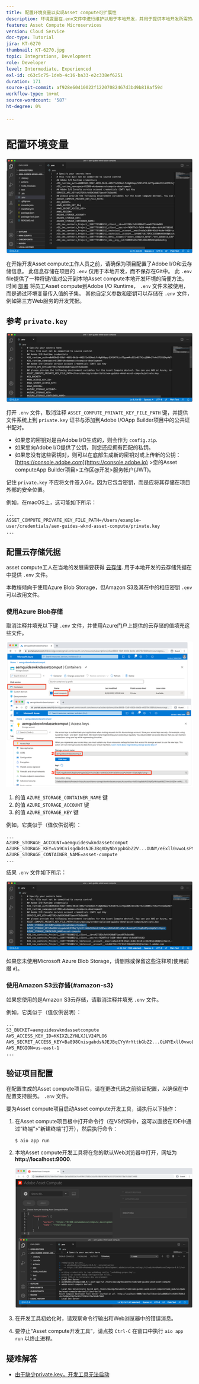 ```yaml
---
title: 配置环境变量以实现Asset compute可扩展性
description: 环境变量在.env文件中进行维护以用于本地开发，并用于提供本地开发所需的Adobe I/O凭据和云存储凭据。
feature: Asset Compute Microservices
version: Cloud Service
doc-type: Tutorial
jira: KT-6270
thumbnail: KT-6270.jpg
topic: Integrations, Development
role: Developer
level: Intermediate, Experienced
exl-id: c63c5c75-1deb-4c16-ba33-e2c338ef6251
duration: 171
source-git-commit: af928e60410022f12207082467d3bd9b818af59d
workflow-type: tm+mt
source-wordcount: '587'
ht-degree: 0%

---
```


# 配置环境变量

![点环境文件](assets/environment-variables/dot-env-file.png)

在开始开发Asset compute工作人员之前，请确保为项目配置了Adobe I/O和云存储信息。 此信息存储在项目的 `.env`  仅用于本地开发，而不保存在Git中。 此 `.env` file提供了一种将键/值对公开到本地Asset compute本地开发环境的简便方法。 时间 [部署](../deploy/runtime.md) 将员工Asset compute到Adobe I/O Runtime， `.env` 文件未被使用，而是通过环境变量传入值的子集。 其他自定义参数和密钥可以存储在 `.env` 文件，例如第三方Web服务的开发凭据。

## 参考 `private.key`

![私钥](assets/environment-variables/private-key.png)

打开 `.env` 文件，取消注释 `ASSET_COMPUTE_PRIVATE_KEY_FILE_PATH` 键，并提供文件系统上到 `private.key` 证书与添加到Adobe I/OApp Builder项目中的公共证书配对。

+ 如果您的密钥对是由Adobe I/O生成的，则会作为  `config.zip`.
+ 如果您向Adobe I/O提供了公钥，则您还应拥有匹配的私钥。
+ 如果您没有这些密钥对，则可以在底部生成新的密钥对或上传新的公钥：
  [https://console.adobe.com](https://console.adobe.io) >您的Asset computeApp Builder项目>工作区@开发>服务帐户(JWT)。

记住 `private.key` 不应将文件签入Git，因为它包含密钥，而是应将其存储在项目外部的安全位置。

例如，在macOS上，这可能如下所示：

```
...
ASSET_COMPUTE_PRIVATE_KEY_FILE_PATH=/Users/example-user/credentials/aem-guides-wknd-asset-compute/private.key
...
```

## 配置云存储凭据

asset compute工人在当地的发展需要获得 [云存储](../set-up/accounts-and-services.md#cloud-storage). 用于本地开发的云存储凭据在中提供 `.env` 文件。

本教程倾向于使用Azure Blob Storage，但Amazon S3及其在中的相应密钥 `.env` 可以改用文件。

### 使用Azure Blob存储

取消注释并填充以下键 `.env` 文件，并使用Azure门户上提供的云存储的值填充这些文件。

![Azure Blob存储](./assets/environment-variables/azure-portal-credentials.png)

1. 的值 `AZURE_STORAGE_CONTAINER_NAME` 键
1. 的值 `AZURE_STORAGE_ACCOUNT` 键
1. 的值 `AZURE_STORAGE_KEY` 键

例如，它类似于（值仅供说明）：

```
...
AZURE_STORAGE_ACCOUNT=aemguideswkndassetcomput
AZURE_STORAGE_KEY=Va9CnisgdbdsNJEJBqXDyNbYppbGbZ2V...OUNY/eExll0vwoLsPt/OvbM+B7pkUdpEe7zJhg==
AZURE_STORAGE_CONTAINER_NAME=asset-compute
...
```

结果 `.env` 文件如下所示：

![Azure Blob存储凭据](assets/environment-variables/cloud-storage-credentials.png)

如果您未使用Microsoft Azure Blob Storage，请删除或保留这些注释项(使用前缀 `#`)。

### 使用Amazon S3云存储{#amazon-s3}

如果您使用的是Amazon S3云存储，请取消注释并填充 `.env` 文件。

例如，它类似于（值仅供说明）：

```
...
S3_BUCKET=aemguideswkndassetcompute
AWS_ACCESS_KEY_ID=KKIXZLZYNLXJLV24PLO6
AWS_SECRET_ACCESS_KEY=Ba898CnisgabdsNJEJBqCYyVrYttbGbZ2...OiNYExll0vwoLsPtOv
AWS_REGION=us-east-1
...
```

## 验证项目配置

在配置生成的Asset compute项目后，请在更改代码之前验证配置，以确保在中配置支持服务。 `.env` 文件。

要为Asset compute项目启动Asset compute开发工具，请执行以下操作：

1. 在Asset compute项目根中打开命令行（在VS代码中，这可以直接在IDE中通过“终端”>“新建终端”打开），然后执行命令：

   ```
   $ aio app run
   ```

1. 本地Asset compute开发工具将在您的默认Web浏览器中打开，网址为 __http://localhost:9000__.

   ![aio应用程序运行](assets/environment-variables/aio-app-run.png)

1. 在开发工具初始化时，请观察命令行输出和Web浏览器中的错误消息。
1. 要停止“Asset compute开发工具”，请点按 `Ctrl-C` 在窗口中执行 `aio app run` 以终止进程。

## 疑难解答

+ [由于缺少private.key，开发工具无法启动](../troubleshooting.md#missing-private-key)
